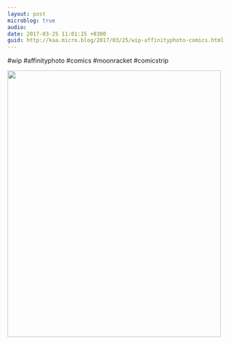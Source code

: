 ```yaml
---
layout: post
microblog: true
audio: 
date: 2017-03-25 11:01:15 +0300
guid: http://kaa.micro.blog/2017/03/25/wip-affinityphoto-comics.html
---
```

#wip #affinityphoto #comics #moonracket #comicstrip

<img src="http://www.kaa.bz/uploads/2018/ad4d8cbb09.jpg" width="480" height="600" />

